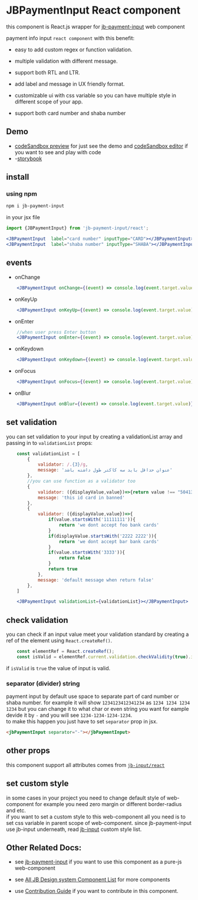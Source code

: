 # JBPaymentInput React component

this component is React.js wrapper for [jb-payment-input](https://www.npmjs.com/package/jb-payment-input) web component

payment info input `react component` with this benefit:

- easy to add custom regex or function validation.

- multiple validation with different message.

- support both RTL and LTR.

- add label and message in UX friendly format.

- customizable ui with css variable so you can have multiple style in different scope of your app.

- support both card number and shaba number

## Demo

- [codeSandbox preview](https://3f63dj.csb.app/samples/jb-payment-input) for just see the demo and [codeSandbox editor](https://codesandbox.io/p/sandbox/jb-design-system-3f63dj?file=%2Fsrc%2Fsamples%2FJBPaymentInput.tsx) if you want to see and play with code
- -[storybook](https://javadbat.github.io/design-system/?path=/story/components-form-elements-inputs-jbpaymentinput)

## install

### using npm

``` sh
npm i jb-payment-input
```
in your jsx file
```js
import {JBPaymentInput} from 'jb-payment-input/react';
```
``` jsx
<JBPaymentInput  label="card number" inputType="CARD"></JBPaymentInput>
<JBPaymentInput  label="shaba number" inputType="SHABA"></JBPaymentInput>
```


## events
- onChange
```jsx 
    <JBPaymentInput onChange={(event) => console.log(event.target.value)}></JBPaymentInput>
```
- onKeyUp
```jsx 
    <JBPaymentInput onKeyUp={(event) => console.log(event.target.value)}></JBPaymentInput>
```
- onEnter
```jsx
    //when user press Enter button
    <JBPaymentInput onEnter={(event) => console.log(event.target.value)}></JBPaymentInput>
```
- onKeydown
```jsx 
    <JBPaymentInput onKeydown={(event) => console.log(event.target.value)}></JBPaymentInput>
```
- onFocus
```jsx 
    <JBPaymentInput onFocus={(event) => console.log(event.target.value)}></JBPaymentInput>
```
- onBlur
```jsx 
    <JBPaymentInput onBlur={(event) => console.log(event.target.value)}></JBPaymentInput>
```



## set validation

you can set validation to your input by creating a validationList array and passing in to `validationList` props:

``` javascript
    const validationList = [
        {
            validator: /.{3}/g,
            message: 'عنوان حداقل باید سه کاکتر طول داشته باشد'
        },
        //you can use function as a validator too
        {
            validator: ({displayValue,value})=>{return value !== "50413731111111"},
            message: 'this id card in banned'
        },
        {
            validator: ({displayValue,value})=>{
                if(value.startsWith('11111111')){
                    return 'we dont accept foo bank cards'
                }
                if(displayValue.startsWith('2222 2222')){
                    return 'we dont accept bar bank cards'
                }
                if(value.startsWith('3333')){
                    return false
                }
                return true
            },
            message: 'default message when return false'
        },
    ]
```
```jsx
    <JBPaymentInput validationList={validationList}></JBPaymentInput>
```

## check validation

you can check if an input value meet your validation standard by creating a ref of the element using `React.createRef()`.
```javascript
    const elementRef = React.createRef();
    const isValid = elementRef.current.validation.checkValidity(true).isAllValid;
```
if `isValid` is `true` the value of input is valid.

### separator (divider) string
payment input by default use space to separate part of card number or shaba number. for example it will show `1234123412341234` as `1234 1234 1234 1234` but you can change it to what char or even string you want for eample devide it by `-` and you will see `1234-1234-1234-1234`.    
to make this happen you just have to set `separator` prop in jsx.
```html
<jbPaymentInput separator="-"></jbPaymentInput>
```

## other props
<!-- TODO: update it -->
this component support all attributes comes from [`jb-input/react`](https://github.com/javadbat/jb-input/tree/main/react)


## set custom style

in some cases in your project you need to change default style of web-component for example you need zero margin or different border-radius and etc.    
if you want to set a custom style to this web-component all you need is to set css variable in parent scope of web-component.
since jb-payment-input use jb-input underneath, read [jb-input](https://github.com/javadbat/jb-input) custom style list.

## Other Related Docs:

- see [jb-payment-input](https://github.com/javadbat/jb-payment-input) if you want to use this component as a pure-js web-component

- see [All JB Design system Component List](https://javadbat.github.io/design-system/) for more components

- use [Contribution Guide](https://github.com/javadbat/design-system/blob/main/docs/contribution-guide.md) if you want to contribute in this component.
